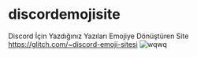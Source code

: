 # discordemojisite
Discord İçin Yazdığınız Yazıları Emojiye Dönüştüren Site
https://glitch.com/~discord-emoji-sitesi
![wqwq](https://user-images.githubusercontent.com/69609561/112793013-2fa35380-906d-11eb-9ba8-360f051e85f5.png)
